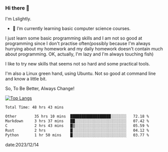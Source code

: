### Hi there 👋

I'm Lslightly.

- 🌱 I’m currently learning basic computer science courses.

I just learn some basic programming skills and I am not so good at programming since I don't practise often(possibly because I'm always hurrying about my homework and my daily homework doesn't contain much about programming. OK, actually, I'm lazy and I'm always touching fish)

I like to try new skills that seems not so hard and some practical tools.

I'm also a Linux green hand, using Ubuntu. Not so good at command line and know a little bit.

So, To Be Better, Always Change!

[![Top Langs](https://github-readme-stats.vercel.app/api/top-langs/?username=Lslightly&layout=compact)](https://github.com/anuraghazra/github-readme-stats)

<!--START_SECTION:waka-->

```txt
Total Time: 48 hrs 43 mins

Other        35 hrs 10 mins  ██████████████████░░░░░░░   72.18 %
Markdown     3 hrs 37 mins   ██░░░░░░░░░░░░░░░░░░░░░░░   07.42 %
C            2 hrs 43 mins   █▒░░░░░░░░░░░░░░░░░░░░░░░   05.59 %
Rust         2 hrs           █░░░░░░░░░░░░░░░░░░░░░░░░   04.12 %
Python       1 hr 50 mins    █░░░░░░░░░░░░░░░░░░░░░░░░   03.77 %
```

<!--END_SECTION:waka-->

date:2023/12/14


